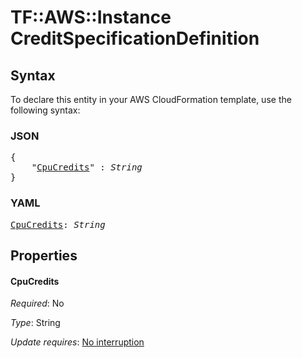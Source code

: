 # TF::AWS::Instance CreditSpecificationDefinition

## Syntax

To declare this entity in your AWS CloudFormation template, use the following syntax:

### JSON

<pre>
{
    "<a href="#cpucredits" title="CpuCredits">CpuCredits</a>" : <i>String</i>
}
</pre>

### YAML

<pre>
<a href="#cpucredits" title="CpuCredits">CpuCredits</a>: <i>String</i>
</pre>

## Properties

#### CpuCredits

_Required_: No

_Type_: String

_Update requires_: [No interruption](https://docs.aws.amazon.com/AWSCloudFormation/latest/UserGuide/using-cfn-updating-stacks-update-behaviors.html#update-no-interrupt)

